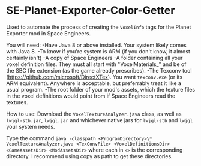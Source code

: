 # SE-Planet-Exporter-Color-Getter
Used to automate the process of creating the `VoxelInfo` tags for the Planet Exporter mod in Space Engineers.

You will need:
-Have Java 8 or above installed. Your system likely comes with Java 8.
-To know if you're system is ARM (if you don't know, it almost certainly isn't)
-A copy of Space Engineers
-A folder containing all your voxel definition files. They must all start with "VoxelMaterials_" and be of the SBC file extension (as the game already prescribes).
-The Texconv tool (https://github.com/microsoft/DirectXTex). You want `texconv.exe` (or its ARM equivalent). Anywhere is acceptable, but preferrably treat it like a usual program.
-The root folder of your mod's assets, which the texture files in the voxel definitions would point from if Space Engineers read the textures.

How to use:
Download the `VoxelTextureAnalyzer.java` class, as well as `lwjgl-stb.jar`, `lwjgl.jar` and whichever native jars for `lwjgl-stb` and `lwjgl` your system needs.

Type the command `java -classpath <ProgramDirectory>\* VoxelTextureAnalyzer.java <TexConvFile> <VoxelDefinitionsDir> <GameAssetsDir> <ModAssetsDir>` where each in `<>` is the corresponding directory. I recommend using copy as path to get these directories.
